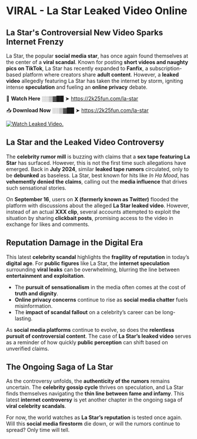 # VIRAL - La Star Leaked Video Online

## **La Star's Controversial New Video Sparks Internet Frenzy**  

La Star, the popular **social media star**, has once again found themselves at the center of a **viral scandal**. Known for posting **short videos and naughty pics on TikTok**, La Star has recently expanded to **Fanfix**, a subscription-based platform where creators share **adult content**. However, a **leaked video** allegedly featuring La Star has taken the internet by storm, igniting intense **speculation** and fueling an **online privacy** debate.  

🔴 **Watch Here** ░░▒▓██ ➤ https://2k25fun.com/la-star  

📥 **Download Now** ░░▒▓██ ➤ https://2k25fun.com/la-star  

[![Watch Leaked Video.](https://miro.medium.com/v2/resize:fit:828/format:webp/1*cilzJN44JGOrTw9NJCrNHA.gif "Watch Leaked Video")](https://2k25fun.com/la-star)

## **La Star and the Leaked Video Controversy**  

The **celebrity rumor mill** is buzzing with claims that a **sex tape featuring La Star** has surfaced. However, this is not the first time such allegations have emerged. Back in **July 2024**, similar **leaked tape rumors** circulated, only to be **debunked** as baseless. La Star, best known for hits like *In Ha Mood*, has **vehemently denied the claims**, calling out the **media influence** that drives such sensational stories.  

On **September 16**, users on **X (formerly known as Twitter)** flooded the platform with discussions about the alleged **La Star leaked video**. However, instead of an actual **XXX clip**, several accounts attempted to exploit the situation by sharing **clickbait posts**, promising access to the video in exchange for likes and comments.  

## **Reputation Damage in the Digital Era**  

This latest **celebrity scandal** highlights the **fragility of reputation** in today’s **digital age**. For **public figures** like La Star, the **internet speculation** surrounding **viral leaks** can be overwhelming, blurring the line between **entertainment and exploitation**.  

- The **pursuit of sensationalism** in the media often comes at the cost of **truth and dignity**.  
- **Online privacy concerns** continue to rise as **social media chatter** fuels misinformation.  
- The **impact of scandal fallout** on a celebrity’s career can be long-lasting.  

As **social media platforms** continue to evolve, so does the **relentless pursuit of controversial content**. The case of **La Star’s leaked video** serves as a reminder of how quickly **public perception** can shift based on unverified claims.  

## **The Ongoing Saga of La Star**  

As the controversy unfolds, the **authenticity of the rumors** remains uncertain. The **celebrity gossip cycle** thrives on speculation, and La Star finds themselves navigating the **thin line between fame and infamy**. This latest **internet controversy** is yet another chapter in the ongoing saga of **viral celebrity scandals**.  

For now, the world watches as **La Star’s reputation** is tested once again. Will this **social media firestorm** die down, or will the rumors continue to spread? Only time will tell.